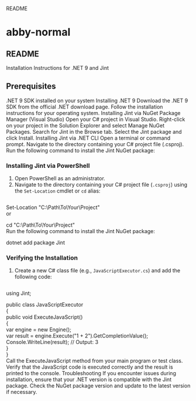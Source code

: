 README
# abby-normal

## README
Installation Instructions for .NET 9 and Jint
 

## Prerequisites
.NET 9 SDK installed on your system
Installing .NET 9
Download the .NET 9 SDK from the official .NET download page.
Follow the installation instructions for your operating system.
Installing Jint via NuGet Package Manager (Visual Studio)
Open your C# project in Visual Studio.
Right-click on your project in the Solution Explorer and select Manage NuGet Packages.
Search for Jint in the Browse tab.
Select the Jint package and click Install.
Installing Jint via .NET CLI
Open a terminal or command prompt.
Navigate to the directory containing your C# project file (.csproj).
Run the following command to install the Jint NuGet package:




  
### Installing Jint via PowerShell  
1. Open PowerShell as an administrator.  
2. Navigate to the directory containing your C# project file (`.csproj`) using the `Set-Location` cmdlet or `cd` alias:  
   ```powershell  
Set-Location "C:\Path\To\Your\Project"  
or


cd "C:\Path\To\Your\Project"  
Run the following command to install the Jint NuGet package:

dotnet add package Jint

  
### Verifying the Installation  
1. Create a new C# class file (e.g., `JavaScriptExecutor.cs`) and add the following code:  
   ```csharp  
using Jint;  
  
public class JavaScriptExecutor  
{  
    public void ExecuteJavaScript()  
    {  
        var engine = new Engine();  
        var result = engine.Execute("1 + 2").GetCompletionValue();  
        Console.WriteLine(result); // Output: 3  
    }  
}  
Call the ExecuteJavaScript method from your main program or test class.
Verify that the JavaScript code is executed correctly and the result is printed to the console.
Troubleshooting
If you encounter issues during installation, ensure that your .NET version is compatible with the Jint package.
Check the NuGet package version and update to the latest version if necessary.
